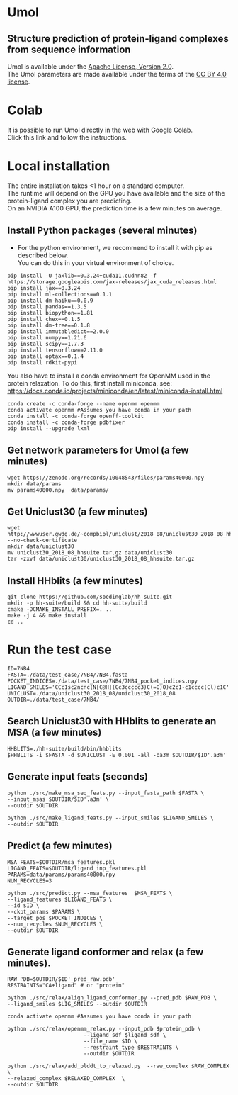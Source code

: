 # Umol
## Structure prediction of protein-ligand complexes from sequence information


Umol is available under the [Apache License, Version 2.0](http://www.apache.org/licenses/LICENSE-2.0). \
The Umol parameters are made available under the terms of the [CC BY 4.0 license](https://creativecommons.org/licenses/by/4.0/legalcode).

# Colab
It is possible to run Umol directly in the web with Google Colab. \
Click this link and follow the instructions.


# Local installation
The entire installation takes <1 hour on a standard computer. \
The runtime will depend on the GPU you have available and the size of the protein-ligand complex you are predicting. \
On an NVIDIA A100 GPU, the prediction time is a few minutes on average.


## Install Python packages (several minutes)
* For the python environment, we recommend to install it with pip as described below. \
You can do this in your virtual environment of choice.

```
pip install -U jaxlib==0.3.24+cuda11.cudnn82 -f https://storage.googleapis.com/jax-releases/jax_cuda_releases.html
pip install jax==0.3.24
pip install ml-collections==0.1.1
pip install dm-haiku==0.0.9
pip install pandas==1.3.5
pip install biopython==1.81
pip install chex==0.1.5
pip install dm-tree==0.1.8
pip install immutabledict==2.0.0
pip install numpy==1.21.6
pip install scipy==1.7.3
pip install tensorflow==2.11.0
pip install optax==0.1.4
pip install rdkit-pypi
```

You also have to install a conda environment for OpenMM used in the protein relaxation.
To do this, first install miniconda, see: https://docs.conda.io/projects/miniconda/en/latest/miniconda-install.html

```
conda create -c conda-forge --name openmm openmm
conda activate openmm #Assumes you have conda in your path
conda install -c conda-forge openff-toolkit
conda install -c conda-forge pdbfixer
pip install --upgrade lxml
```

## Get network parameters for Umol (a few minutes)

```
wget https://zenodo.org/records/10048543/files/params40000.npy
mkdir data/params
mv params40000.npy  data/params/
```


## Get Uniclust30 (a few minutes)

```
wget http://wwwuser.gwdg.de/~compbiol/uniclust/2018_08/uniclust30_2018_08_hhsuite.tar.gz --no-check-certificate
mkdir data/uniclust30
mv uniclust30_2018_08_hhsuite.tar.gz data/uniclust30
tar -zxvf data/uniclust30/uniclust30_2018_08_hhsuite.tar.gz
```

## Install HHblits (a few minutes)
```
git clone https://github.com/soedinglab/hh-suite.git
mkdir -p hh-suite/build && cd hh-suite/build
cmake -DCMAKE_INSTALL_PREFIX=. ..
make -j 4 && make install
cd ..
```

# Run the test case
```
ID=7NB4
FASTA=./data/test_case/7NB4/7NB4.fasta
POCKET_INDICES=./data/test_case/7NB4/7NB4_pocket_indices.npy
LIGAND_SMILES='CCc1sc2ncnc(N[C@H](Cc3ccccc3)C(=O)O)c2c1-c1cccc(Cl)c1C'
UNICLUST=./data/uniclust30_2018_08/uniclust30_2018_08
OUTDIR=./data/test_case/7NB4/
```
## Search Uniclust30 with HHblits to generate an MSA (a few minutes)
```
HHBLITS=./hh-suite/build/bin/hhblits
$HHBLITS -i $FASTA -d $UNICLUST -E 0.001 -all -oa3m $OUTDIR/$ID'.a3m'
```

## Generate input feats (seconds)
```
python ./src/make_msa_seq_feats.py --input_fasta_path $FASTA \
--input_msas $OUTDIR/$ID'.a3m' \
--outdir $OUTDIR

python ./src/make_ligand_feats.py --input_smiles $LIGAND_SMILES \
--outdir $OUTDIR
```

## Predict (a few minutes)
```
MSA_FEATS=$OUTDIR/msa_features.pkl
LIGAND_FEATS=$OUTDIR/ligand_inp_features.pkl
PARAMS=data/params/params40000.npy
NUM_RECYCLES=3

python ./src/predict.py --msa_features  $MSA_FEATS \
--ligand_features $LIGAND_FEATS \
--id $ID \
--ckpt_params $PARAMS \
--target_pos $POCKET_INDICES \
--num_recycles $NUM_RECYCLES \
--outdir $OUTDIR
```

## Generate ligand conformer and relax (a few minutes).
```
RAW_PDB=$OUTDIR/$ID'_pred_raw.pdb'
RESTRAINTS="CA+ligand" # or "protein"

python ./src/relax/align_ligand_conformer.py --pred_pdb $RAW_PDB \
--ligand_smiles $LIG_SMILES --outdir $OUTDIR

conda activate openmm #Assumes you have conda in your path

python ./src/relax/openmm_relax.py --input_pdb $protein_pdb \
                        --ligand_sdf $ligand_sdf \
                        --file_name $ID \
                        --restraint_type $RESTRAINTS \
                        --outdir $OUTDIR

python ./src/relax/add_plddt_to_relaxed.py  --raw_complex $RAW_COMPLEX \
--relaxed_complex $RELAXED_COMPLEX  \
--outdir $OUTDIR

```
